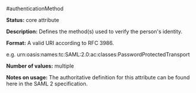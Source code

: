 ---
---

#authenticationMethod

**Status:** core attribute

**Description:** Defines the method(s) used to verify the person's identity.

**Format:** A valid URI according to RFC 3986.

e.g. urn:oasis:names:tc:SAML:2.0:ac:classes:PasswordProtectedTransport

**Number of values:** multiple

**Notes on usage:** The authoritative definition for this attribute can be found here in the SAML 2 specification.